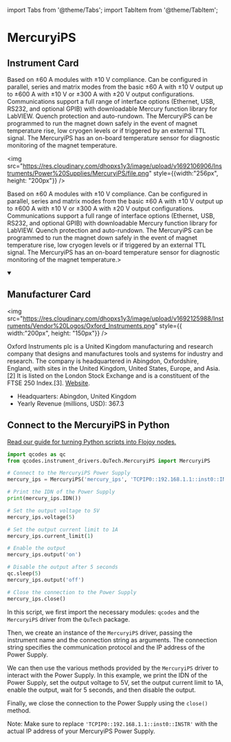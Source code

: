 
import Tabs from '@theme/Tabs';
import TabItem from '@theme/TabItem';

# MercuryiPS

## Instrument Card

<div className="flex">

<div>

Based on ±60 A modules with ±10 V compliance.
Can be configured in parallel, series and matrix modes from the basic ±60 A with ±10 V output up to ±600 A with ±10 V or ±300 A with ±20 V output configurations.
Communications support a full range of interface options (Ethernet, USB, RS232, and optional GPIB) with downloadable Mercury function library for LabVIEW.
Quench protection and auto-rundown. The MercuryiPS can be programmed to run the magnet down safely in the event of magnet temperature rise, low cryogen levels or if triggered by an external TTL signal.
The MercuryiPS has an on-board temperature sensor for diagnostic monitoring of the magnet temperature.

</div>

<img src="https://res.cloudinary.com/dhopxs1y3/image/upload/v1692106906/Instruments/Power%20Supplies/MercuryiPS/file.png" style={{width:"256px", height: "200px"}} />

</div>

Based on ±60 A modules with ±10 V compliance.
Can be configured in parallel, series and matrix modes from the basic ±60 A with ±10 V output up to ±600 A with ±10 V or ±300 A with ±20 V output configurations.
Communications support a full range of interface options (Ethernet, USB, RS232, and optional GPIB) with downloadable Mercury function library for LabVIEW.
Quench protection and auto-rundown. The MercuryiPS can be programmed to run the magnet down safely in the event of magnet temperature rise, low cryogen levels or if triggered by an external TTL signal.
The MercuryiPS has an on-board temperature sensor for diagnostic monitoring of the magnet temperature.>

<details open>
<summary><h2>Manufacturer Card</h2></summary>

<img src="https://res.cloudinary.com/dhopxs1y3/image/upload/v1692125988/Instruments/Vendor%20Logos/Oxford_Instruments.png" style={{ width:"200px", height: "150px"}} />

Oxford Instruments plc is a United Kingdom manufacturing and research company that designs and manufactures tools and systems for industry and research. The company is headquartered in Abingdon, Oxfordshire, England, with sites in the United Kingdom, United States, Europe, and Asia.[2] It is listed on the London Stock Exchange and is a constituent of the FTSE 250 Index.[3]. <a href="https://www.oxinst.com/">Website</a>.

<ul>
  <li>Headquarters: Abingdon, United Kingdom</li>
  <li>Yearly Revenue (millions, USD): 367.3</li>
</ul>
</details>

## Connect to the MercuryiPS in Python

[Read our guide for turning Python scripts into Flojoy nodes.](https://docs.flojoy.ai/custom-nodes/creating-custom-node/)


<Tabs>
<TabItem value="Qcodes" label="Qcodes">


```python
import qcodes as qc
from qcodes.instrument_drivers.QuTech.MercuryiPS import MercuryiPS

# Connect to the MercuryiPS Power Supply
mercury_ips = MercuryiPS('mercury_ips', 'TCPIP0::192.168.1.1::inst0::INSTR')

# Print the IDN of the Power Supply
print(mercury_ips.IDN())

# Set the output voltage to 5V
mercury_ips.voltage(5)

# Set the output current limit to 1A
mercury_ips.current_limit(1)

# Enable the output
mercury_ips.output('on')

# Disable the output after 5 seconds
qc.sleep(5)
mercury_ips.output('off')

# Close the connection to the Power Supply
mercury_ips.close()
```

In this script, we first import the necessary modules: `qcodes` and the `MercuryiPS` driver from the `QuTech` package.

Then, we create an instance of the `MercuryiPS` driver, passing the instrument name and the connection string as arguments. The connection string specifies the communication protocol and the IP address of the Power Supply.

We can then use the various methods provided by the `MercuryiPS` driver to interact with the Power Supply. In this example, we print the IDN of the Power Supply, set the output voltage to 5V, set the output current limit to 1A, enable the output, wait for 5 seconds, and then disable the output.

Finally, we close the connection to the Power Supply using the `close()` method.

Note: Make sure to replace `'TCPIP0::192.168.1.1::inst0::INSTR'` with the actual IP address of your MercuryiPS Power Supply.

</TabItem>
</Tabs>